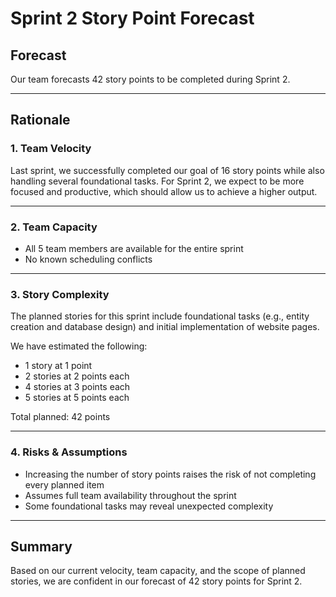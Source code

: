 # Sprint 2 Story Point Forecast

## Forecast

Our team forecasts 42 story points to be completed during Sprint 2.

---

## Rationale

### 1. Team Velocity

Last sprint, we successfully completed our goal of 16 story points while also handling several foundational tasks. For Sprint 2, we expect to be more focused and productive, which should allow us to achieve a higher output.

---

### 2. Team Capacity

- All 5 team members are available for the entire sprint
- No known scheduling conflicts

---

### 3. Story Complexity

The planned stories for this sprint include foundational tasks (e.g., entity creation and database design) and initial implementation of website pages.

We have estimated the following:

- 1 story at 1 point
- 2 stories at 2 points each
- 4 stories at 3 points each
- 5 stories at 5 points each

Total planned: 42 points

---

### 4. Risks & Assumptions

- Increasing the number of story points raises the risk of not completing every planned item
- Assumes full team availability throughout the sprint
- Some foundational tasks may reveal unexpected complexity

---

## Summary

Based on our current velocity, team capacity, and the scope of planned stories, we are confident in our forecast of 42 story points for Sprint 2.
